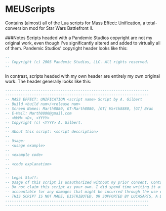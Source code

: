 # MEUScripts
Contains (almost) all of the Lua scripts for [Mass Effect: Unification](http://www.moddb.com/mods/the-mass-effect-mod), a total-conversion mod for Star Wars Battlefront II.

###Notes
Scripts headed with a Pandemic Studios copyright are not my original work, even though I've significantly altered and added to virtually all of them. Pandemic Studios' copyright header looks like this:
```lua
--
-- Copyright (c) 2005 Pandemic Studios, LLC. All rights reserved.
--
```
In contrast, scripts headed with my own header are entirely my own original work. The header generally looks like this:
```lua
-----------------------------------------------------------------
-----------------------------------------------------------------
-- MASS EFFECT: UNIFICATION <script name> Script by A. Gilbert
-- Build <build num>/<release num>
-- Screen Names: Marth8880, GT-Marth8880, [GT] Marth8880, [GT] Bran
-- E-Mail: Marth8880@gmail.com
-- <MMM> <D>, <YYYY>
-- Copyright (c) <YYYY> A. Gilbert.
-- 
-- About this script: <script description>
-- 
-- Usage:
-- <usage example>
-- 
-- <example code>
-- 
-- <code explanation>
-- 
-- 
-- Legal Stuff:
-- Usage of this script is unauthorized without my prior consent. Contact me if you wish to use it. 
-- Do not claim this script as your own. I did spend time writing it after all. I cannot be held  
-- accountable for any damages that might be incurred through the use of this script.
-- THIS SCRIPT IS NOT MADE, DISTRIBUTED, OR SUPPORTED BY LUCASARTS, A DIVISION OF LUCASFILM ENTERTAINMENT COMPANY LTD.
-----------------------------------------------------------------
-----------------------------------------------------------------
```
